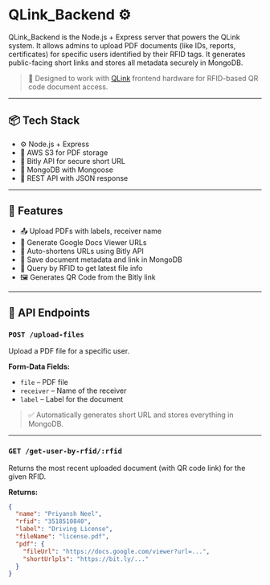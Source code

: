 # QLink_Backend ⚙️

QLink_Backend is the Node.js + Express server that powers the QLink system. It allows admins to upload PDF documents (like IDs, reports, certificates) for specific users identified by their RFID tags. It generates public-facing short links and stores all metadata securely in MongoDB.

> 🧠 Designed to work with [QLink](https://github.com/your-username/QLink) frontend hardware for RFID-based QR code document access.

---

## 📦 Tech Stack

- ⚙️ Node.js + Express
- 📁 AWS S3 for PDF storage
- 🔗 Bitly API for secure short URL
- 🧠 MongoDB with Mongoose
- 🧪 REST API with JSON response

---

## 🔧 Features

- 📤 Upload PDFs with labels, receiver name
- 📑 Generate Google Docs Viewer URLs
- 🔗 Auto-shortens URLs using Bitly API
- 🧾 Save document metadata and link in MongoDB
- 📲 Query by RFID to get latest file info
- 🖼️ Generates QR Code from the Bitly link

---

## 📁 API Endpoints

### `POST /upload-files`
Upload a PDF file for a specific user.

**Form-Data Fields:**
- `file` – PDF file
- `receiver` – Name of the receiver
- `label` – Label for the document

> ✅ Automatically generates short URL and stores everything in MongoDB.

---

### `GET /get-user-by-rfid/:rfid`
Returns the most recent uploaded document (with QR code link) for the given RFID.

**Returns:**
```json
{
  "name": "Priyansh Neel",
  "rfid": "3518510840",
  "label": "Driving License",
  "fileName": "license.pdf",
  "pdf": {
    "fileUrl": "https://docs.google.com/viewer?url=...",
    "shortUrlpls": "https://bit.ly/..."
  }
}
